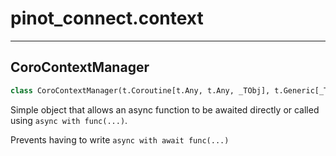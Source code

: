 <a id="pinot_connect.context"></a>

# pinot\_connect.context

<a id="pinot_connect.context.CoroContextManager"></a>

---
## CoroContextManager

```python
class CoroContextManager(t.Coroutine[t.Any, t.Any, _TObj], t.Generic[_TObj])
```

Simple object that allows an async function to be awaited directly or called using `async with func(...)`.

Prevents having to write `async with await func(...)`

